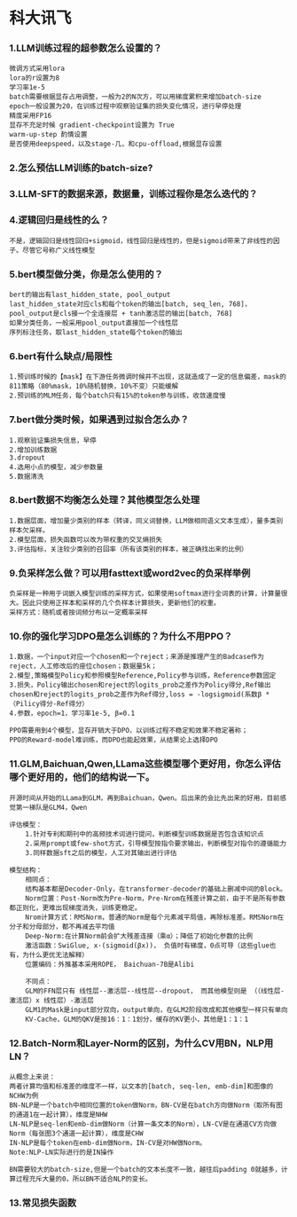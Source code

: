 # 科大讯飞
### 1.LLM训练过程的超参数怎么设置的？
    微调方式采用lora
    lora的r设置为8
    学习率1e-5
    batch需要根据显存占用调整，一般为2的N次方，可以用梯度累积来增加batch-size
    epoch一般设置为20，在训练过程中观察验证集的损失变化情况，进行早停处理
    精度采用FP16
    显存不充足时候 gradient-checkpoint设置为 True
    warm-up-step 酌情设置
    是否使用deepspeed，以及stage-几，和cpu-offload,根据显存设置
### 2.怎么预估LLM训练的batch-size?
    
### 3.LLM-SFT的数据来源，数据量，训练过程你是怎么迭代的？
        


### 4.逻辑回归是线性的么？
    不是，逻辑回归是线性回归+sigmoid，线性回归是线性的，但是sigmoid带来了非线性的因子。尽管它号称广义线性模型
### 5.bert模型做分类，你是怎么使用的？
    bert的输出有last_hidden_state, pool_output
    last_hidden_state对应cls和每个token的输出[batch, seq_len, 768]，pool_output是cls接一个全连接层 + tanh激活层的输出[batch, 768]
    如果分类任务，一般采用pool_output直接加一个线性层
    序列标注任务，取last_hidden_state每个token的输出
### 6.bert有什么缺点/局限性
    1.预训练时候的【mask】在下游任务微调时候并不出现，这就造成了一定的信息偏差，mask的811策略（80%mask，10%随机替换，10%不变）只能缓解
    2.预训练的MLM任务，每个batch只有15%的token参与训练，收敛速度慢
### 7.bert做分类时候，如果遇到过拟合怎么办？
    1.观察验证集损失信息，早停
    2.增加训练数据
    3.dropout
    4.选用小点的模型，减少参数量
    5.数据清洗
### 8.bert数据不均衡怎么处理？其他模型怎么处理
    1.数据层面，增加量少类别的样本（转译，同义词替换，LLM做相同语义文本生成），量多类别样本欠采样。
    2.模型层面，损失函数可以改为带权重的交叉熵损失
    3.评估指标，关注较少类别的召回率（所有该类别的样本，被正确找出来的比例）
### 9.负采样怎么做？可以用fasttext或word2vec的负采样举例
    负采样是一种用于词嵌入模型训练的采样方式，如果使用softmax进行全词表的计算，计算量很大。因此只使用正样本和采样的几个负样本计算损失，更新他们的权重。
    采样方式：随机或者按词频分布以一定概率采样
### 10.你的强化学习DPO是怎么训练的？为什么不用PPO？
    1.数据，一个input对应一个chosen和一个reject；来源是推理产生的Badcase作为reject，人工修改后的座位chosen；数据量5k；
    2.模型,策略模型Policy和参照模型Reference,Policy参与训练，Reference参数固定
    3.损失，Policy输出chosen和reject的logits_prob之差作为Policy得分,Ref输出chosen和reject的logits_prob之差作为Ref得分,loss = -logsigmoid(系数β * （Pilicy得分-Ref得分）
    4.参数，epoch=1，学习率1e-5, β=0.1

    PPO需要用到4个模型，显存开销大于DPO，以训练过程不稳定和效果不稳定著称；
    PPO的Reward-model难训练，而DPO也能起效果，从结果论上选择DPO

### 11.GLM,Baichuan,Qwen,LLama这些模型哪个更好用，你怎么评估哪个更好用的，他们的结构说一下。
    开源时间从开始的LLama到GLM，再到Baichuan，Qwen。后出来的会比先出来的好用，目前感觉第一梯队是GLM4，Qwen

    评估模型：
        1.针对专利和期刊中的高频技术词进行提问，判断模型训练数据是否包含该知识点
        2.采用prompt或few-shot方式，引导模型按指令要求输出，判断模型对指令的遵循能力
        3.同样数据sft之后的模型，人工对其输出进行评估

    模型结构：
        相同点：
        结构基本都是Decoder-Only，在transformer-decoder的基础上删减中间的Block。
        Norm位置：Post-Norm改为Pre-Norm，Pre-Nrom在残差计算之前，由于不是所有参数都正则化，更难出现梯度消失，训练更稳定。
        Nrom计算方式：RMSNorm，普通的Norm是每个元素减平局值，再除标准差。RMSNorm在分子和分母部分，都不再减去平均值
        Deep-Norm:在计算Norm前会扩大残差连接（乘α）；降低了初始化参数的比例
        激活函数：SwiGlue, x·(sigmoid(βx))， 负值时有梯度，0点可导（这些glue也有，为什么更优无法解释）
        位置编码：外推基本采用ROPE， Baichuan-7B是Alibi
        
        不同点：
        GLM的FFN层只有 线性层--激活层--线性层--dropout， 而其他模型则是 （（线性层-激活层）x 线性层）-激活层
        GLM1的Mask是input部分双向，output单向，在GLM2阶段改成和其他模型一样只有单向  
        KV-Cache，GLM的QKV是按16：1：1划分，缓存的KV更小，其他是1：1：1
    
### 12.Batch-Norm和Layer-Norm的区别，为什么CV用BN，NLP用LN？
    从概念上来说：
    两者计算均值和标准差的维度不一样，以文本的[batch, seq-len, emb-dim]和图像的NCHW为例
    BN-NLP是一个batch中相同位置的token做Norm，BN-CV是在batch方向做Norm（取所有图的通道1在一起计算），维度是NHW
    LN-NLP是seq-len和emb-dim做Norm（计算一条文本的Norm），LN-CV是在通道CV方向做Norm（每张图3个通道一起计算），维度是CHW
    IN-NLP是每个token在emb-dim做Norm，IN-CV是对HW做Norm。
    Note:NLP-LN实际进行的是IN操作

    BN需要较大的batch-size,但是一个batch的文本长度不一致，越往后padding 0就越多，计算过程充斥大量的0，所以BN不适合NLP的变长。

### 13.常见损失函数
    
